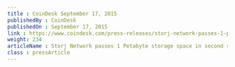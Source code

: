 ```yaml
---
title : CoinDesk September 17, 2015
publishedBy : CoinDesk
publishedOn : September 17, 2015
link : https://www.coindesk.com/press-releases/storj-network-passes-1-petabyte-storage-space/
weight: 234
articleName : Storj Network passes 1 Petabyte storage space in second round of testing
class : pressArticle
---
```

